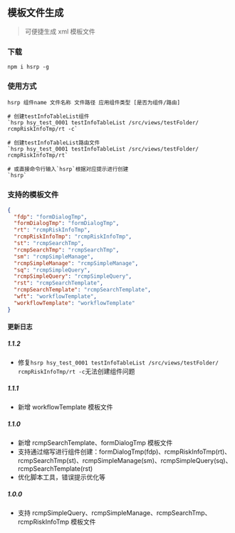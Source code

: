 ## 模板文件生成

> 可便捷生成 xml 模板文件

### 下载

```shell
npm i hsrp -g
```

### 使用方式

```shell
hsrp 组件name 文件名称 文件路径 应用组件类型 [是否为组件/路由]

# 创建testInfoTableList组件
`hsrp hsy_test_0001 testInfoTableList /src/views/testFolder/ rcmpRiskInfoTmp/rt -c`

# 创建testInfoTableList路由文件
`hsrp hsy_test_0001 testInfoTableList /src/views/testFolder/ rcmpRiskInfoTmp/rt`

# 或直接命令行输入`hsrp`根据对应提示进行创建
`hsrp`

```

### 支持的模板文件

```json
{
  "fdp": "formDialogTmp",
  "formDialogTmp": "formDialogTmp",
  "rt": "rcmpRiskInfoTmp",
  "rcmpRiskInfoTmp": "rcmpRiskInfoTmp",
  "st": "rcmpSearchTmp",
  "rcmpSearchTmp": "rcmpSearchTmp",
  "sm": "rcmpSimpleManage",
  "rcmpSimpleManage": "rcmpSimpleManage",
  "sq": "rcmpSimpleQuery",
  "rcmpSimpleQuery": "rcmpSimpleQuery",
  "rst": "rcmpSearchTemplate",
  "rcmpSearchTemplate": "rcmpSearchTemplate",
  "wft": "workflowTemplate",
  "workflowTemplate": "workflowTemplate"
}
```

#### 更新日志

##### 1.1.2

- 修复`hsrp hsy_test_0001 testInfoTableList /src/views/testFolder/ rcmpRiskInfoTmp/rt -c`无法创建组件问题

##### 1.1.1

- 新增 workflowTemplate 模板文件

##### 1.1.0

- 新增 rcmpSearchTemplate、formDialogTmp 模板文件
- 支持通过缩写进行组件创建：formDialogTmp(fdp)、rcmpRiskInfoTmp(rt)、rcmpSearchTmp(st)、rcmpSimpleManage(sm)、rcmpSimpleQuery(sq)、rcmpSearchTemplate(rst)
- 优化脚本工具，错误提示优化等

##### 1.0.0

- 支持 rcmpSimpleQuery、rcmpSimpleManage、rcmpSearchTmp、rcmpRiskInfoTmp 模板文件
